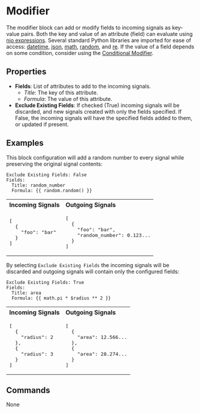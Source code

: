 Modifier
========
The modifier block can add or modify fields to incoming signals as key-value pairs. Both the key and value of an attribute (field) can evaluate using [nio expressions](https://docs.n.io/blocks/expressions.html). Several standard Python libraries are imported for ease of access: [datetime](https://docs.python.org/3/library/datetime.html), [json](https://docs.python.org/3/library/json.html), [math](https://docs.python.org/3/library/math.html), [random](https://docs.python.org/3/library/random.html), and [re](https://docs.python.org/3/library/re.html). If the value of a field depends on some condition, consider using the [Conditional Modifier](https://blocks.n.io/ConditionalModifier).

Properties
----------
- **Fields**: List of attributes to add to the incoming signals.
  - *Title*: The key of this attribute.
  - *Formula*: The value of this attribute.
- **Exclude Existing Fields**: If checked (True) incoming signals will be discarded, and new signals created with only the fields specified. If False, the incoming signals will have the specified fields added to them, or updated if present.

Examples
-------
This block configuration will add a random number to every signal while preserving the original signal contents:
```
Exclude Existing Fields: False
Fields:
  Title: random_number
  Formula: {{ random.random() }}
```
<table width=100%>
<tr>
<th align="left">Incoming Signals</th>
<th align="left">Outgoing Signals</th>
</tr>
<tr>
<td>
<pre>
[
  {
    "foo": "bar"
  }
]
</pre>
</td>
<td>
<pre>
[
  {
    "foo": "bar",
    "random_number": 0.123...
  }
]
</pre>
</td>
</tr>
</table>

By selecting `Exclude Existing Fields` the incoming signals will be discarded and outgoing signals will contain only the configured fields:
```
Exclude Existing Fields: True
Fields:
  Title: area
  Formula: {{ math.pi * $radius ** 2 }}
```
<table width=100%>
<tr>
<th align="left">Incoming Signals</th>
<th align="left">Outgoing Signals</th>
</tr>
<tr>
<td>
<pre>
[
  {
    "radius": 2
  },
  {
    "radius": 3
  }
]
</pre>
</td>
<td>
<pre>
[
  {
    "area": 12.566...
  },
  {
    "area": 28.274...
  }
]
</pre>
</td>
</tr>
</table>

Commands
--------
None
